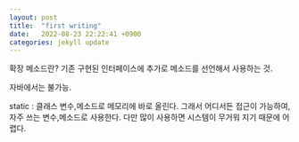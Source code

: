 ```yaml
---
layout: post
title:  "first writing"
date:   2022-08-23 22:22:41 +0900
categories: jekyll update
---
```


확장 메소드란?
기존 구현된 인터페이스에 추가로 메소드를 선언해서 사용하는 것. 

자바에서는 불가능.

static : 클래스 변수,메소드로 메모리에 바로 올린다. 그래서 어디서든 접근이 가능하여,
자주 쓰는 변수,메소드로 사용한다. 다만 많이 사용하면 시스템이 무거워 지기 때문에 어렵다.


[jekyll-docs]: https://jekyllrb.com/docs/home
[jekyll-gh]:   https://github.com/jekyll/jekyll
[jekyll-talk]: https://talk.jekyllrb.com/
